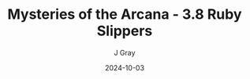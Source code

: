 ---
title: 'Mysteries of the Arcana - 3.8 Ruby Slippers'
alt: 'Mysteries of the Arcana'
date: '2024-10-03'
author: 'J Gray'
artist: 'Keira'
---